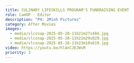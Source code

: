 ```yaml
---
title: CULINARY LIFESKILLS PROGRAM'S FUNDRAISING EVENT
role: CamOP - Editor
description: "PH: 2Minh Pictures"
category: After Movies
images:
  - media/vlcsnap-2025-05-28-11h21m27s484.jpg
  - media/vlcsnap-2025-05-28-11h22m29s029.jpg
  - media/vlcsnap-2025-05-28-11h23m10s619.jpg
video: https://youtu.be/hlAnCJEJWsM
priority: 3
---
```

